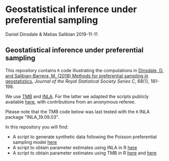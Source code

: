 Geostatistical inference under preferential sampling
================
Daniel Dinsdale & Matias Salibian
2019-11-11

Geostatistical inference under preferential sampling
----------------------------------------------------

This repository contains `R` code illustrating the computations in [Dinsdale, D. and Salibian-Barrera, M. (2018) Methods for preferential sampling in geostatistics](https://doi.org/10.1111/rssc.12286), *Journal of the Royal Statistical Society Series C*, 68(1), 181-198.

We use [TMB](https://github.com/kaskr/adcomp/wiki) and [INLA](http://www.r-inla.org/). For the latter we adapted the scripts publicly available [here](http://www.r-inla.org/examples/case-studies/diggle09/simulation1), with contributions from an anonymous referee.

Please note that the TMB code below was last tested with the `R` INLA package "INLA\_19.09.03".

In this repository you will find:

-   A script to generate synthetic data following the Poisson preferential sampling model [here](RFiles/dataExample.R)
-   A script to obtain parameter estimates using INLA in R [here](RFiles/INLAExample.R)
-   A script to obtain parameter estimates using TMB in R [here](RFiles/TMBExample.R) and [here](RFiles/TMBExample.cpp)
